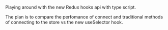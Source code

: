 Playing around with the new Redux hooks api with type script. 

The plan is to compare the perfomance of connect and traditional methods of connecting to the store vs the new useSelector hook.

